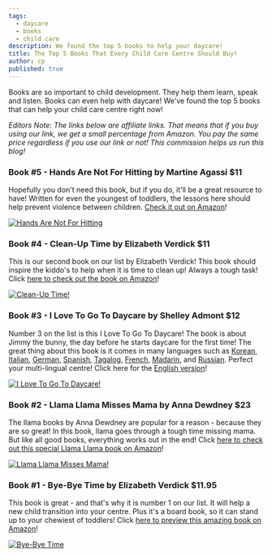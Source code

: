 ```yaml
---
tags:
  - daycare
  - books
  - child care
description: We found the top 5 books to help your daycare!
title: The Top 5 Books That Every Child Care Centre Should Buy!
author: cp
published: true
---
```

Books are so important to child development.  They help them learn, speak and listen.  Books can even help with daycare!  We've found the top 5 books that can help your child care centre right now!

_Editors Note: The links below are affiliate links.  That means that if you buy using our link, we get a small percentage from Amazon.  You pay the same price regardless if you use our link or not!  This commission helps us run this blog!_

### Book #5 - Hands Are Not For Hitting by Martine Agassi $11

Hopefully you don't need this book, but if you do, it'll be a great resource to have!  Written for even the youngest of toddlers, the lessons here should help prevent violence between children. [Check it out on Amazon](https://amzn.to/2GhaZze)!

<a href="https://amzn.to/2GhaZze" rel="Hands Are Not For Hitting" target="_blank">![Hands Are Not For Hitting](https://blog.daycareiq.com/site_assets/images/hands.jpg)</a>

### Book #4 - Clean-Up Time by Elizabeth Verdick $11

This is our second book on our list by Elizabeth Verdick!  This book should inspire the kiddo's to help when it is time to clean up!  Always a tough task!  Click [here to check out the book on Amazon](https://amzn.to/2Gd3pFr)!

<a href="https://amzn.to/2Gd3pFr" rel="Clean-Up Time!" target="_blank">![Clean-Up Time!](https://blog.daycareiq.com/site_assets/images/hands.jpeg)</a>

### Book #3 - I Love To Go To Daycare by Shelley Admont $12

Number 3 on the list is this I Love To Go To Daycare!  The book is about Jimmy the bunny, the day before he starts daycare for the first time!  The great thing about this book is it comes in many languages such as [Korean](https://amzn.to/2G9fyPU), [Italian](https://amzn.to/2pJJcko), [German](https://amzn.to/2DXZavw), [Spanish](https://amzn.to/2GaNqMr), [Tagalog](https://amzn.to/2GfiKFy), [French](https://amzn.to/2pI2kzx), [Madarin](https://amzn.to/2G99A1u), and [Russian](https://amzn.to/2ITMxWg).  Perfect your multi-lingual centre!  Click here for the [English version](https://amzn.to/2pGRHNo)!

<a href="https://amzn.to/2pGRHNo" rel="I Love To Go To Daycare!" target="_blank">![I Love To Go To Daycare!](https://blog.daycareiq.com/site_assets/images/lovetogo.jpg)</a>

### Book #2 - Llama Llama Misses Mama by Anna Dewdney $23

The llama books by Anna Dewdney are popular for a reason - because they are so great!  In this book, llama goes through a tough time missing mama.  But like all good books, everything works out in the end! Click [here to check out this special Llama Llama book on Amazon](https://amzn.to/2I6uiM9)!

<a href="https://amzn.to/2I6uiM9" rel="Llama Llama Misses Mama" target="_blank">![Llama Llama Misses Mama!](https://blog.daycareiq.com/site_assets/images/llama.jpg)</a>

### Book #1 - Bye-Bye Time by Elizabeth Verdick $11.95

This book is great - and that's why it is number 1 on our list.  It will help a new child transition into your centre.  Plus it's a board book, so it can stand up to your chewiest of toddlers!  Click [here to preview this amazing book on Amazon](https://amzn.to/2pHlfKD)!

<a href="https://amzn.to/2pHlfKD" rel="Bye-Bye Time" target="_blank">![Bye-Bye Time](https://blog.daycareiq.com/site_assets/images/byebye.jpg)</a>
